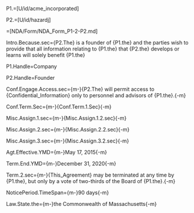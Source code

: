 P1.=[U/id/acme_incorporated]

P2.=[U/id/hazardj]

=[NDA/Form/NDA_Form_P1-2-P2.md]

Intro.Because.sec={P2.The} is a founder of {P1.the} and the parties wish to provide that all information relating to {P1.the} that {P2.the} develops or learns will solely benefit {P1.the}

P1.Handle=Company

P2.Handle=Founder

Conf.Engage.Access.sec={m-}{P2.The} will permit access to {Confidential_Information} only to personnel and advisors of {P1.the}.{-m}

Conf.Term.Sec={m-}{Conf.Term.1.Sec}{-m}

Misc.Assign.1.sec={m-}{Misc.Assign.1.2.sec}{-m}

Misc.Assign.2.sec={m-}{Misc.Assign.2.2.sec}{-m}

Misc.Assign.3.sec={m-}{Misc.Assign.3.2.sec}{-m}

Agt.Effective.YMD={m-}May 17, 2015{-m}

Term.End.YMD={m-}December 31, 2020{-m}

Term.2.sec={m-}{This_Agreement} may be terminated at any time by {P1.the}, but only by a vote of two-thirds of the Board of {P1.the}.{-m}

NoticePeriod.TimeSpan={m-}90 days{-m}

Law.State.the={m-}the Commonwealth of Massachusetts{-m}